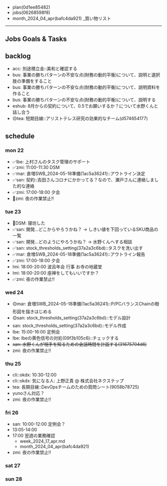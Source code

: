 
- plan(0d1ee85482)
- jobs(06268598f8)
- month_2024_04_apr(bafc4da921)
_買い物リスト
---

## Jobs Goals & Tasks

## backlog
- acc: 別途積立金::美和と確認する
- bus: 事業の勝ちパターンの不安な点(財務の動的平衡)について、説明と選択肢の準備をすること
- bus: 事業の勝ちパターンの不安な点(財務の動的平衡)について、説明資料を作ること
- bus: 事業の勝ちパターンの不安な点(財務の動的平衡)について、説明する
- eshub: 8月からの契約について、0.5でお願いするか？について水野くんと話し合う
- 🟡tea: 短期目線::アリストテレス研究の効果的なチーム(d574654177)


## schedule

### mon 22
- ✅lbe: 上村さんのタスク管理のサポート
- ✅zmi: 11:00-11:30 DSM
- ✅mar: 倉増SWB_2024-05-18準備(1ac5a36241)::アウトライン決定
- ✅san: 契約::吉田さんコロナにかかってる？なので、瀬戸さんに連絡しました的な連絡
- ✅zmi: 17:00-18:00 夕会
- 🚨zmi: 夜の作業禁止!!

### tue 23
- 🚨DSM: 寝坊した
- ✅san: 開発...どこからやろうかね？ -> しきい値を下回っているSKU商品の一覧
- ✅san: 開発...どのようにやろうかね？ -> 水野くんへする相談
- ✅san: stock_thresholds_setting(37a2a3c6bd)::タスクを洗い出す
- ✅mar: 倉増SWB_2024-05-18準備(1ac5a36241)::アウトライン報告
- ✅zmi: 17:00-18:00 夕会
- lmi: 18:00-20:00 波呂年会 行事 お寺の地蔵堂
- lmi: 18:00-20:00 座禅をしてもいいですか？
- ✅zmi: 夜の作業禁止!!

### wed 24
- 🟡mar: 倉増SWB_2024-05-18準備(1ac5a36241)::P/PCバランスChainの樹形図を描きはじめる
- 🟡san: stock_thresholds_setting(37a2a3c6bd)::モデル設計
- san: stock_thresholds_setting(37a2a3c6bd)::モデル作成
- lbe: 15:00-16:00 定例会
- lbe: lbeの黄色信号の対処(09f3b105c6)::チェックする
- ~~san: 水野くんが相手を知るための会話時間を計画する(31675704d6)~~
- zmi: 夜の作業禁止!!

### thu 25
- cli::okdx: 10:30-12:00
- cli::okdx: 気になる人: 上野正貴 @ 株式会社ネクステップ
- tea: 長期目線::DevOpsチームのための質問シート(9058b78725)
- yunoさん対応？
- zmi: 夜の作業禁止!!

### fri 26
- san: 10:00-12:00 定例会？
- 13:05-14:00
- 17:00 翌週の業務確認
  - week_2024_17_apr.md
  - month_2024_04_apr(bafc4da921)
- zmi: 夜の作業禁止!!

### sat 27
### sun 28




